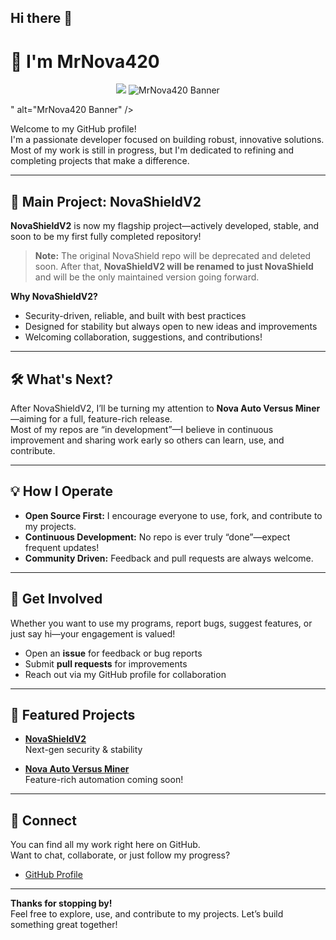 ## Hi there 👋

# 👋 I'm MrNova420


<p align="center">
    <img src="<p align="center">
    <img src="https://private-user-images.githubusercontent.com/155208275/484640324-dad40391-62f0-45d6-9426-621b46c0a3ab.png?jwt=eyJ0eXAiOiJKV1QiLCJhbGciOiJIUzI1NiJ9.eyJpc3MiOiJnaXRodWIuY29tIiwiYXVkIjoicmF3LmdpdGh1YnVzZXJjb250ZW50LmNvbSIsImtleSI6ImtleTUiLCJleHAiOjE3NTY4MjY1MDQsIm5iZiI6MTc1NjgyNjIwNCwicGF0aCI6Ii8xNTUyMDgyNzUvNDg0NjQwMzI0LWRhZDQwMzkxLTYyZjAtNDVkNi05NDI2LTYyMWI0NmMwYTNhYi5wbmc_WC1BbXotQWxnb3JpdGhtPUFXUzQtSE1BQy1TSEEyNTYmWC1BbXotQ3JlZGVudGlhbD1BS0lBVkNPRFlMU0E1M1BRSzRaQSUyRjIwMjUwOTAyJTJGdXMtZWFzdC0xJTJGczMlMkZhd3M0X3JlcXVlc3QmWC1BbXotRGF0ZT0yMDI1MDkwMlQxNTE2NDRaJlgtQW16LUV4cGlyZXM9MzAwJlgtQW16LVNpZ25hdHVyZT1jZjQxYTM4MGEwN2QxMjI1MjVhNzVkNWI2NGUxMjI4ZmM0ZDAwZjdjYjkxMWIxNTJkN2IxYTdmMmQ3OGJiMWM5JlgtQW16LVNpZ25lZEhlYWRlcnM9aG9zdCJ9.4BqRXRMM2tc1YIyDebO00GLOodVaAoiT3AbEYhSORLA" alt="MrNova420 Banner" />
</p>" alt="MrNova420 Banner" />
</p>







Welcome to my GitHub profile!  
I'm a passionate developer focused on building robust, innovative solutions. Most of my work is still in progress, but I'm dedicated to refining and completing projects that make a difference.

---

## 🚀 Main Project: NovaShieldV2

**NovaShieldV2** is now my flagship project—actively developed, stable, and soon to be my first fully completed repository!  
> **Note:** The original NovaShield repo will be deprecated and deleted soon. After that, **NovaShieldV2 will be renamed to just NovaShield** and will be the only maintained version going forward.

**Why NovaShieldV2?**  
- Security-driven, reliable, and built with best practices  
- Designed for stability but always open to new ideas and improvements  
- Welcoming collaboration, suggestions, and contributions!

---

## 🛠️ What's Next?

After NovaShieldV2, I’ll be turning my attention to **Nova Auto Versus Miner**—aiming for a full, feature-rich release.  
Most of my repos are “in development”—I believe in continuous improvement and sharing work early so others can learn, use, and contribute.

---

## 💡 How I Operate

- **Open Source First:** I encourage everyone to use, fork, and contribute to my projects.
- **Continuous Development:** No repo is ever truly “done”—expect frequent updates!
- **Community Driven:** Feedback and pull requests are always welcome.

---

## 📢 Get Involved

Whether you want to use my programs, report bugs, suggest features, or just say hi—your engagement is valued!
- Open an **issue** for feedback or bug reports
- Submit **pull requests** for improvements
- Reach out via my GitHub profile for collaboration

---

## 🌟 Featured Projects

- **[NovaShieldV2](https://github.com/MrNova420/NovaShieldV2)**  
  Next-gen security & stability

- **[Nova Auto Versus Miner](https://github.com/MrNova420/NovaAutoVersusMiner)**  
  Feature-rich automation coming soon!

---

## 🔗 Connect

You can find all my work right here on GitHub.  
Want to chat, collaborate, or just follow my progress?  
- [GitHub Profile](https://github.com/MrNova420)

---

**Thanks for stopping by!**  
Feel free to explore, use, and contribute to my projects. Let’s build something great together!
